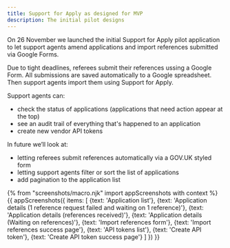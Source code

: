 ```yaml
---
title: Support for Apply as designed for MVP
description: The initial pilot designs
---
```

On 26 November we launched the initial Support for Apply pilot application to let support agents amend applications and import references submitted via Google Forms.

Due to tight deadlines, referees submit their references ussing a Google Form. All submissions are saved automatically to a Google spreadsheet. Then support agents import them using Support for Apply.

Support agents can:

* check the status of applications (applications that need action appear at the top)
* see an audit trail of everything that's happened to an application
* create new vendor API tokens

In future we’ll look at:

* letting referees submit references automatically via a GOV.UK styled form
* letting support agents filter or sort the list of applications
* add pagination to the application list

{% from "screenshots/macro.njk" import appScreenshots with context %}
{{ appScreenshots({
  items: [
    {text: 'Application list'},
    {text: 'Application details (1 reference request failed and waiting on 1 reference)'},
    {text: 'Application details (references received)'},
    {text: 'Application details (Waiting on references)'},
    {text: 'Import references form'},
    {text: 'Import references success page'},
    {text: 'API tokens list'},
    {text: 'Create API token'},
    {text: 'Create API token success page'}
  ]
}) }}
